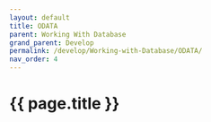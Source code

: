 ```yaml
---
layout: default
title: ODATA
parent: Working With Database
grand_parent: Develop
permalink: /develop/Working-with-Database/ODATA/
nav_order: 4
---
```


# {{ page.title }}

